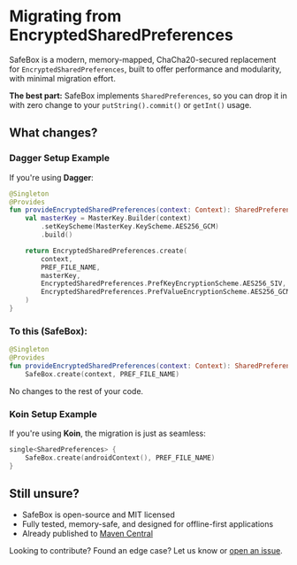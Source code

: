 # Migrating from EncryptedSharedPreferences

SafeBox is a modern, memory-mapped, ChaCha20-secured replacement for `EncryptedSharedPreferences`, built to offer performance and modularity, with minimal migration effort.

**The best part:** SafeBox implements `SharedPreferences`, so you can drop it in with zero change
to your `putString().commit()` or `getInt()` usage.

## What changes?

### Dagger Setup Example

If you're using **Dagger**:

```kotlin
@Singleton
@Provides
fun provideEncryptedSharedPreferences(context: Context): SharedPreferences {
    val masterKey = MasterKey.Builder(context)
        .setKeyScheme(MasterKey.KeyScheme.AES256_GCM)
        .build()

    return EncryptedSharedPreferences.create(
        context,
        PREF_FILE_NAME,
        masterKey,
        EncryptedSharedPreferences.PrefKeyEncryptionScheme.AES256_SIV,
        EncryptedSharedPreferences.PrefValueEncryptionScheme.AES256_GCM
    )
}
```

### To this (SafeBox):

```kotlin
@Singleton
@Provides
fun provideEncryptedSharedPreferences(context: Context): SharedPreferences =
    SafeBox.create(context, PREF_FILE_NAME)
```

No changes to the rest of your code.

### Koin Setup Example

If you're using **Koin**, the migration is just as seamless:

```kotlin
single<SharedPreferences> {
    SafeBox.create(androidContext(), PREF_FILE_NAME)
}
```

## Still unsure?

- SafeBox is open-source and MIT licensed
- Fully tested, memory-safe, and designed for offline-first applications
- Already published to [Maven Central](https://central.sonatype.com/artifact/io.github.harrytmthy-dev/safebox)

Looking to contribute? Found an edge case? Let us know or [open an issue](https://github.com/harrytmthy/safebox/issues).